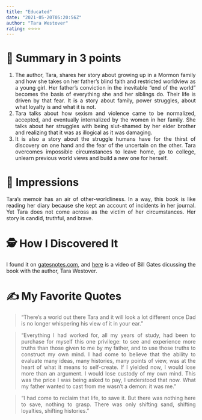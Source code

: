 ```yaml
---
title: "Educated"
date: "2021-05-20T05:20:56Z"
author: "Tara Westover"
rating: ⭐⭐⭐⭐
---
```


<style>
body {
text-align: justify}
</style>

# 🚀 Summary in 3 points
1. The author, Tara, shares her story about growing up in a Mormon family and how she takes on her father’s blind faith and restricted worldview as a young girl. Her father’s conviction in the inevitable “end of the world” becomes the basis of everything she and her siblings do. Their life is driven by that fear. It is a story about family, power struggles, about what loyalty is and what it is not.
2. Tara talks about how sexism and violence came to be normalized, accepted, and eventually internalized by the women in her family. She talks about her struggles with being slut-shamed by her elder brother and realizing that it was as illogical as it was damaging.
3. It is also a story about the struggle humans have for the thirst of discovery on one hand and the fear of the uncertain on the other. Tara overcomes impossible circumstances to leave home, go to college, unlearn previous world views and build a new one for herself.
 
# 🎨 Impressions

Tara’s memoir has an air of other-worldliness. In a way, this book is like reading her diary because she kept an account of incidents in her journal. Yet Tara does not come across as the victim of her circumstances. Her story is candid, truthful, and brave.  
 
# 🕵 How I Discovered It
 
I found it on [gatesnotes.com](https://www.gatesnotes.com/Books), and [here](https://www.youtube.com/watch?v=a7Y6Udf_Nzo) is a video of Bill Gates dicussing the book with the author, Tara Westover.
 
# ✍️ My Favorite Quotes

> “There’s a world out there Tara and it will look a lot different once Dad is no longer whispering his view of it in your ear.”
 
> “Everything I had worked for, all my years of study, had been to purchase for myself this one privilege: to see and experience more truths than those given to me by my father, and to use those truths to construct my own mind. I had come to believe that the ability to evaluate many ideas, many histories, many points of view, was at the heart of what it means to self-create. If I yielded now, I would lose more than an argument. I would lose custody of my own mind. This was the price I was being asked to pay, I understood that now. What my father wanted to cast from me wasn’t a demon: it was me.”
 
> “I had come to reclaim that life, to save it. But there was nothing here to save, nothing to grasp. There was only shifting sand, shifting loyalties, shifting histories.”